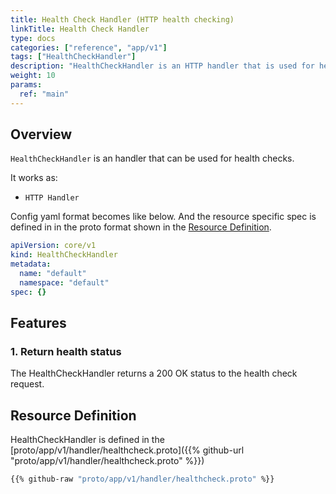 ```yaml
---
title: Health Check Handler (HTTP health checking)
linkTitle: Health Check Handler
type: docs
categories: ["reference", "app/v1"]
tags: ["HealthCheckHandler"]
description: "HealthCheckHandler is an HTTP handler that is used for health checks. e.g. liveness probe."
weight: 10
params:
  ref: "main"
---
```


## Overview

`HealthCheckHandler` is an handler that can be used for health checks.

It works as:

- `HTTP Handler`

Config yaml format becomes like below.
And the resource specific spec is defined in in the proto format shown in the [Resource Definition](#resource-definition).

```yaml
apiVersion: core/v1
kind: HealthCheckHandler
metadata:
  name: "default"
  namespace: "default"
spec: {}
```

## Features

### 1. Return health status

The HealthCheckHandler returns a 200 OK status to the health check request.

## Resource Definition

HealthCheckHandler is defined in the [proto/app/v1/handler/healthcheck.proto]({{% github-url "proto/app/v1/handler/healthcheck.proto" %}})

```proto
{{% github-raw "proto/app/v1/handler/healthcheck.proto" %}}
```
